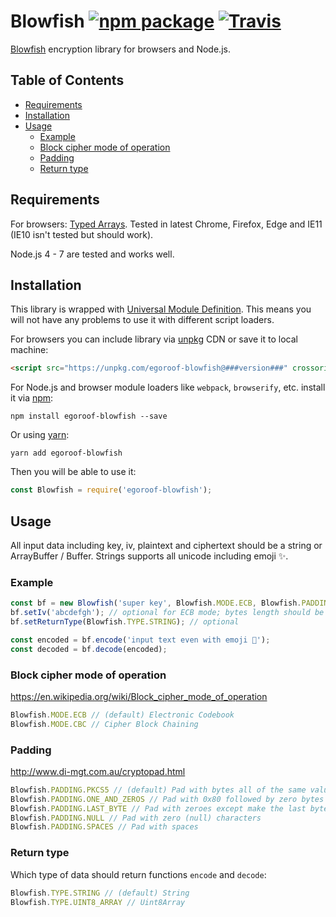# Blowfish [![npm package][npm-badge]][npm] [![Travis][build-badge]][build]

[build-badge]: https://img.shields.io/travis/egoroof/blowfish.svg?style=flat-square
[build]: https://travis-ci.org/egoroof/blowfish

[npm-badge]: https://img.shields.io/npm/v/egoroof-blowfish.svg?style=flat-square
[npm]: https://www.npmjs.org/package/egoroof-blowfish

[Blowfish](https://en.wikipedia.org/wiki/Blowfish_(cipher)) encryption library for browsers and Node.js.

## Table of Contents

- [Requirements](#requirements)
- [Installation](#installation)
- [Usage](#usage)
  - [Example](#example)
  - [Block cipher mode of operation](#block-cipher-mode-of-operation)
  - [Padding](#padding)
  - [Return type](#return-type)

## Requirements

For browsers: [Typed Arrays](https://developer.mozilla.org/en-US/docs/Web/JavaScript/Typed_arrays).
Tested in latest Chrome, Firefox, Edge and IE11 (IE10 isn't tested but should work).

Node.js 4 - 7 are tested and works well.

## Installation

This library is wrapped with [Universal Module Definition](https://github.com/umdjs/umd). This means you will not
have any problems to use it with different script loaders.

For browsers you can include library via [unpkg](https://unpkg.com/) CDN or save it to local machine:

```html
<script src="https://unpkg.com/egoroof-blowfish@###version###" crossorigin="anonymous" integrity="###hash###"></script>
```

For Node.js and browser module loaders like `webpack`, `browserify`, etc. install it via [npm](https://www.npmjs.com/):

```
npm install egoroof-blowfish --save
```

Or using [yarn](https://yarnpkg.com/):

```
yarn add egoroof-blowfish
```

Then you will be able to use it:

```js
const Blowfish = require('egoroof-blowfish');
```

## Usage

All input data including key, iv, plaintext and ciphertext should be a string or ArrayBuffer / Buffer.
Strings supports all unicode including emoji ✨.

### Example

```js
const bf = new Blowfish('super key', Blowfish.MODE.ECB, Blowfish.PADDING.NULL); // only key isn't optional
bf.setIv('abcdefgh'); // optional for ECB mode; bytes length should be equal 8
bf.setReturnType(Blowfish.TYPE.STRING); // optional

const encoded = bf.encode('input text even with emoji 🎅');
const decoded = bf.decode(encoded);
```

### Block cipher mode of operation

https://en.wikipedia.org/wiki/Block_cipher_mode_of_operation

```js
Blowfish.MODE.ECB // (default) Electronic Codebook
Blowfish.MODE.CBC // Cipher Block Chaining
```

### Padding

http://www.di-mgt.com.au/cryptopad.html

```js
Blowfish.PADDING.PKCS5 // (default) Pad with bytes all of the same value as the number of padding bytes
Blowfish.PADDING.ONE_AND_ZEROS // Pad with 0x80 followed by zero bytes
Blowfish.PADDING.LAST_BYTE // Pad with zeroes except make the last byte equal to the number of padding bytes
Blowfish.PADDING.NULL // Pad with zero (null) characters
Blowfish.PADDING.SPACES // Pad with spaces
```

### Return type

Which type of data should return functions `encode` and `decode`:

```js
Blowfish.TYPE.STRING // (default) String
Blowfish.TYPE.UINT8_ARRAY // Uint8Array
```
